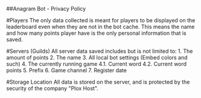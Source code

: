 ##Anagram Bot - Privacy Policy

#Players
The only data collected is meant for players to be displayed on the leaderboard even when they are not in the bot cache.
This means the name and how many points player have is the only personal information that is saved.

#Servers (Guilds)
All server data saved includes but is not limited to:
	1. The amount of points
	2. The name
	3. All local bot settings (Embed colors and such)
	4. The currently running game
		4.1. Current word
		4.2. Current word points
	5. Prefix
	6. Game channel
	7. Register date

#Storage Location
All data is stored on the server, and is protected by the security of the company "Plox Host".